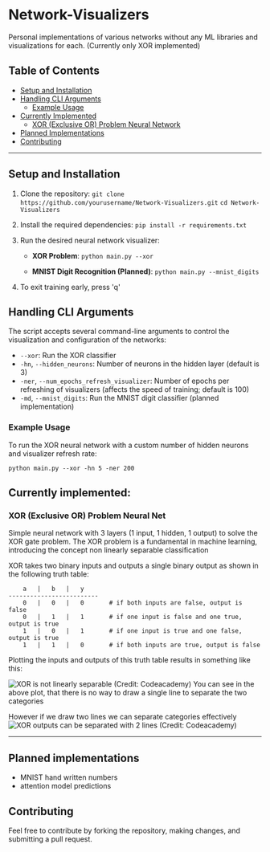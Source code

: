 # Network-Visualizers
Personal implementations of various networks without any ML libraries and visualizations for each. (Currently only XOR implemented)

## Table of Contents

- [Setup and Installation](#setup-and-installation)
- [Handling CLI Arguments](#handling-cli-arguments)
  - [Example Usage](#example-usage)
- [Currently Implemented](#currently-implemented)
  - [XOR (Exclusive OR) Problem Neural Network](#xor-exclusive-or-problem-neural-network)
- [Planned Implementations](#planned-implementations)
- [Contributing](#contributing)
---
## Setup and Installation

1. Clone the repository:
    `git clone https://github.com/yourusername/Network-Visualizers.git`
    `cd Network-Visualizers`

2. Install the required dependencies:
    `pip install -r requirements.txt`

3. Run the desired neural network visualizer:

    - **XOR Problem**:
    `python main.py --xor`

    - **MNIST Digit Recognition (Planned)**:
    `python main.py --mnist_digits`

4. To exit training early, press 'q'

## Handling CLI Arguments

The script accepts several command-line arguments to control the visualization and configuration of the networks:

- `--xor`: Run the XOR classifier
- `-hn`, `--hidden_neurons`: Number of neurons in the hidden layer (default is 3)
- `-ner`, `--num_epochs_refresh_visualizer`: Number of epochs per refreshing of visualizers (affects the speed of training; default is 100)
- `-md`, `--mnist_digits`: Run the MNIST digit classifier (planned implementation)

### Example Usage

To run the XOR neural network with a custom number of hidden neurons and visualizer refresh rate:

`python main.py --xor -hn 5 -ner 200`

## Currently implemented:
### XOR (Exclusive OR) Problem Neural Net
Simple neural network with 3 layers (1 input, 1 hidden, 1 output) to solve the XOR gate problem.
The XOR problem is a fundamental in machine learning, introducing the concept non linearly separable classification

XOR takes two binary inputs and outputs a single binary output as shown in the following truth table:
```
    a   |   b   |   y
-------------------------
    0   |   0   |   0       # if both inputs are false, output is false
    0   |   1   |   1       # if one input is false and one true, output is true
    1   |   0   |   1       # if one input is true and one false, output is true
    1   |   1   |   0       # if both inputs are true, output is false
```

Plotting the inputs and outputs of this truth table results in something like this:

![XOR is not linearly separable (Credit: Codeacademy)](https://toritris.weebly.com/uploads/1/4/1/3/14134854/6790963_orig.jpg)
You can see in the above plot, that there is no way to draw a single line to separate the two categories

However if we draw two lines we can separate categories effectively
![XOR outputs can be separated with 2 lines (Credit: Codeacademy)](https://toritris.weebly.com/uploads/1/4/1/3/14134854/2921577_orig.jpg)



---
## Planned implementations
- MNIST hand written numbers
- attention model predictions

## Contributing
Feel free to contribute by forking the repository, making changes, and submitting a pull request.
